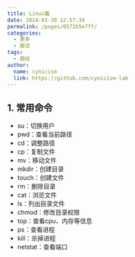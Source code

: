 ```yaml
---
title: Linux篇
date: 2024-03-30 12:57:34
permalink: /pages/6571b5e7ff/
categories:
  - 更多
  - 面试
tags:
  - 面经
author: 
  name: cynicism
  link: https://github.com/cynicism-lab
---
```

## 1. 常用命令
- su：切换用户
- pwd：查看当前路径
- cd：调整路径
- cp：复制文件
- mv：移动文件
- mkdir：创建目录
- touch：创建文件
- rm：删除目录
- cat：浏览文件
- ls：列出目录文件
- chmod：修改目录权限
- top：查看cpu、内存等信息
- ps：查看进程
- kill：杀掉进程
- netstat：查看端口